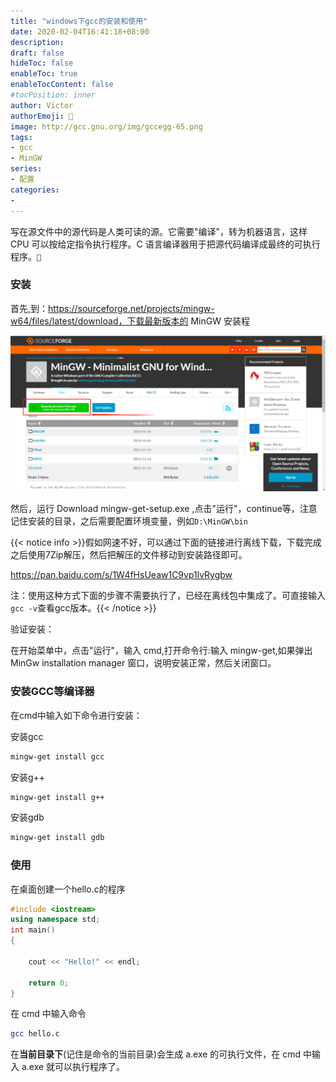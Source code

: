 ```yaml
---
title: "windows下gcc的安装和使用"
date: 2020-02-04T16:41:18+08:00
description:
draft: false
hideToc: false
enableToc: true
enableTocContent: false
#tocPosition: inner
author: Victor
authorEmoji: 👻
image: http://gcc.gnu.org/img/gccegg-65.png
tags:
- gcc
- MinGW
series:
- 配置
categories:
-
---
```


写在源文件中的源代码是人类可读的源。它需要"编译"，转为机器语言，这样 CPU 可以按给定指令执行程序。C 语言编译器用于把源代码编译成最终的可执行程序。<span><code>:baby_chick:</code></span>

<!--more-->

### 安装

首先,到：https://sourceforge.net/projects/mingw-w64/files/latest/download，下载最新版本的 MinGW 安装程

![](https://raw.githubusercontent.com/wujiahong1998/PicGoBed/master/img/image-20200204164527145.png)

然后，运行 Download mingw-get-setup.exe ,点击"运行"，continue等，注意记住安装的目录，之后需要配置环境变量，例如`D:\MinGW\bin`



{{< notice info >}}假如网速不好，可以通过下面的链接进行离线下载，下载完成之后使用7Zip解压，然后把解压的文件移动到安装路径即可。

https://pan.baidu.com/s/1W4fHsUeaw1C9vp1lvRygbw

注：使用这种方式下面的步骤不需要执行了，已经在离线包中集成了。可直接输入`gcc -v`查看gcc版本。{{< /notice >}}

验证安装：

在开始菜单中，点击"运行"，输入 cmd,打开命令行:输入 mingw-get,如果弹出 MinGw installation manager 窗口，说明安装正常，然后关闭窗口。



### 安装GCC等编译器

在cmd中输入如下命令进行安装：

安装gcc

```bash
mingw-get install gcc
```

安装g++

```bash
mingw-get install g++ 
```

安装gdb

```bash
mingw-get install gdb
```

### 使用

在桌面创建一个hello.c的程序

```C++
#include <iostream>
using namespace std;
int main()
{

    cout << "Hello!" << endl;

    return 0;
}
```

在 cmd 中输入命令

```bash
gcc hello.c
```

在**当前目录下**(记住是命令的当前目录)会生成 a.exe 的可执行文件，在 cmd 中输入 a.exe 就可以执行程序了。